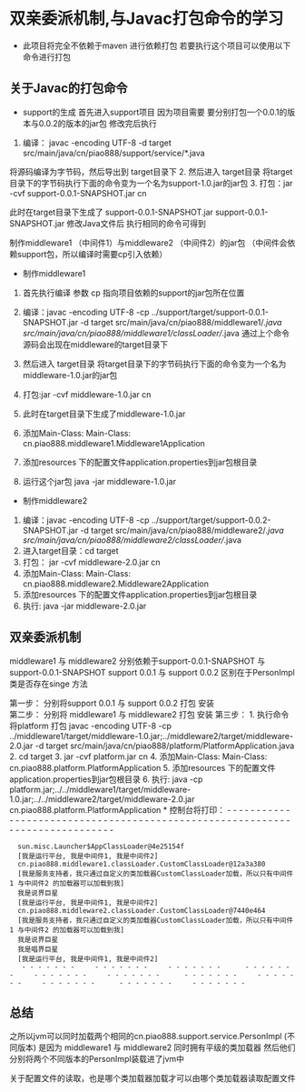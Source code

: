 #  双亲委派机制,与Javac打包命令的学习
  *  此项目将完全不依赖于maven 进行依赖打包 若要执行这个项目可以使用以下命令进行打包
  ## 关于Javac的打包命令
  
  * support的生成
  首先进入support项目
  因为项目需要 要分别打包一个0.0.1的版本与0.0.2的版本的jar包
  修改完后执行
  1.  编译： javac -encoding UTF-8  -d target src/main/java/cn/piao888/support/service/*.java    
  
   将源码编译为字节码，然后导出到 target目录下
  2. 然后进入 target目录 将target目录下的字节码执行下面的命令变为一个名为support-1.0.jar的jar包
  3. 打包：jar -cvf support-0.0.1-SNAPSHOT.jar cn
  
  此时在target目录下生成了 support-0.0.1-SNAPSHOT.jar  support-0.0.1-SNAPSHOT.jar 修改Java文件后 执行相同的命令可得到

  制作middleware1 （中间件1）与middleware2 （中间件2）的jar包   （中间件会依赖support包，所以编译时需要cp引入依赖）
  
  * 制作middleware1

   1. 首先执行编译 参数 cp 指向项目依赖的support的jar包所在位置
   2. 编译：javac -encoding UTF-8 -cp ../support/target/support-0.0.1-SNAPSHOT.jar  -d target src/main/java/cn/piao888/middleware1/*.java src/main/java/cn/piao888/middleware1/classLoader/*.java
    通过上个命令源码会出现在middleware的target目录下
    
   3.  然后进入 target目录 将target目录下的字节码执行下面的命令变为一个名为middleware-1.0.jar的jar包
   4.  打包:jar -cvf middleware-1.0.jar cn
   5.  此时在target目录下生成了middleware-1.0.jar
    
   6.  添加Main-Class: Main-Class: cn.piao888.middleware1.Middleware1Application
   7.  添加resources 下的配置文件application.properties到jar包根目录
   8.  运行这个jar包
   java -jar middleware-1.0.jar
  
  * 制作middleware2
   1. 编译：javac -encoding UTF-8 -cp ../support/target/support-0.0.2-SNAPSHOT.jar  -d target src/main/java/cn/piao888/middleware2/*.java src/main/java/cn/piao888/middleware2/classLoader/*.java
   2. 进入target目录：cd target
   3. 打包： jar -cvf middleware-2.0.jar cn
   4. 添加Main-Class: Main-Class: cn.piao888.middleware2.Middleware2Application
   5. 添加resources 下的配置文件application.properties到jar包根目录
   6. 执行: java -jar middleware-2.0.jar

  ## 双亲委派机制
  middleware1 与 middleware2 分别依赖于support-0.0.1-SNAPSHOT 与 support-0.0.1-SNAPSHOT
  support 0.0.1 与 support 0.0.2 区别在于PersonImpl 类是否存在singe 方法
 
  第一步：
    分别将support 0.0.1 与 support 0.0.2 打包 安装  
  第二步：
    分别将 middleware1 与 middleware2 打包 安装 
  第三步：
    1. 执行命令 将platform 打包
     javac -encoding UTF-8 -cp ../middleware1/target/middleware-1.0.jar;../middleware2/target/middleware-2.0.jar   -d target  src/main/java/cn/piao888/platform/PlatformApplication.java
    2. cd target
    3. jar -cvf platform.jar cn
    4. 添加Main-Class: Main-Class: cn.piao888.platform.PlatformApplication
    5. 添加resources 下的配置文件application.properties到jar包根目录
    6. 执行: java -cp platform.jar;../../middleware1/target/middleware-1.0.jar;../../middleware2/target/middleware-2.0.jar cn.piao888.platform.PlatformApplication
    * 控制台将打印：
      - - - - - - -     - - - - - - -     - - - - - - -      - - - - - - -     - - - - - - -     - - - - - - -      - - - - - - -     - - - - - - -     - - - - - - -      - - - - - - -     - - - - - - -  
  
      sun.misc.Launcher$AppClassLoader@4e25154f
      [我是运行平台, 我是中间件1, 我是中间件2]
      cn.piao888.middleware1.classLoader.CustomClassLoader@12a3a380
      [我是服务支持者，我只通过自定义的类加载器CustomClassLoader加载，所以只有中间件1 与中间件2 的加载器可以加载到我]
      我是说界巨星
      [我是运行平台, 我是中间件1, 我是中间件2]
      cn.piao888.middleware2.classLoader.CustomClassLoader@7440e464
      [我是服务支持者，我只通过自定义的类加载器CustomClassLoader加载，所以只有中间件1 与中间件2 的加载器可以加载到我]
      我是说界巨星
      我是唱界巨星
      [我是运行平台, 我是中间件1, 我是中间件2]
       - - - - - - -     - - - - - - -     - - - - - - -      - - - - - - -     - - - - - - -     - - - - - - -      - - - - - - -     - - - - - - -     - - - - - - -      - - - - - - -     - - - - - - -  
 
   ## 总结
  之所以jvm可以同时加载两个相同的cn.piao888.support.service.PersonImpl (不同版本)
  是因为 middleware1 与 middleware2 同时拥有平级的类加载器 然后他们分别将两个不同版本的PersonImpl装载进了jvm中
  
  关于配置文件的读取，也是哪个类加载器加载才可以由哪个类加载器读取配置文件